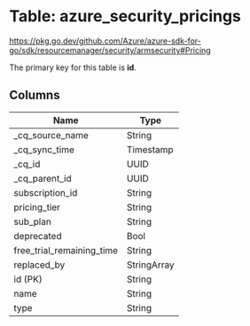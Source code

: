 # Table: azure_security_pricings

https://pkg.go.dev/github.com/Azure/azure-sdk-for-go/sdk/resourcemanager/security/armsecurity#Pricing

The primary key for this table is **id**.



## Columns
| Name          | Type          |
| ------------- | ------------- |
|_cq_source_name|String|
|_cq_sync_time|Timestamp|
|_cq_id|UUID|
|_cq_parent_id|UUID|
|subscription_id|String|
|pricing_tier|String|
|sub_plan|String|
|deprecated|Bool|
|free_trial_remaining_time|String|
|replaced_by|StringArray|
|id (PK)|String|
|name|String|
|type|String|